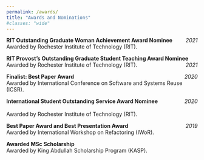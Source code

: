 ```yaml
---
permalink: /awards/
title: "Awards and Nominations"
#classes: "wide"
---
```


**RIT Outstanding Graduate Woman Achievement Award Nominee** <span style="float:right;"> *2021* </span>
    <br>Awarded by Rochester Institute of Technology (RIT).  

**RIT Provost’s Outstanding Graduate Student Teaching Award Nominee** <span style="float:right;"> *2021* </span>
    <br>Awarded by Rochester Institute of Technology (RIT).  


**Finalist: Best Paper Award**  <span style="float:right;"> *2020* </span>
    <br>Awarded by International Conference on Software and Systems Reuse (ICSR).


**International Student Outstanding Service Award Nominee** <span style="float:right;"> *2020* </span>  
    <br>Awarded by Rochester Institute of Technology (RIT). 


**Best Paper Award and Best Presentation Award** <span style="float:right;"> *2019* </span> 
    <br>Awarded by International Workshop on Refactoring (IWoR). 


**Awarded MSc Scholarship** <span style="float:right;"> <!--*2008-10*--> </span> 
    <br>Awarded by King Abdullah Scholarship Program (KASP). 
